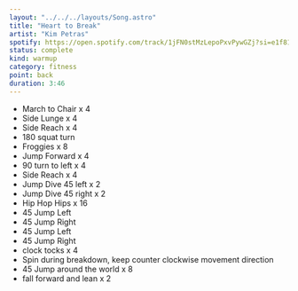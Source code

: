 ```yaml
---
layout: "../../../layouts/Song.astro"
title: "Heart to Break"
artist: "Kim Petras"
spotify: https://open.spotify.com/track/1jFN0stMzLepoPxvPywGZj?si=e1f81058fdb040bf
status: complete
kind: warmup
category: fitness
point: back
duration: 3:46
---
```


- March to Chair <span class="count">x 4</span>
- Side Lunge <span class="count">x 4</span>
- Side Reach <span class="count">x 4</span>
- 180 squat turn
- Froggies <span class="count">x 8</span>
- Jump Forward <span class="count">x 4</span>
- 90 turn to left <span class="count">x 4</span>
- Side Reach <span class="count">x 4</span>
- Jump Dive 45 left <span class="count">x 2</span>
- Jump Dive 45 right <span class="count">x 2</span>
- Hip Hop Hips <span class="count">x 16</span>
- 45 Jump Left
- 45 Jump Right
- 45 Jump Left
- 45 Jump Right
- clock tocks <span class="count">x 4</span>
- Spin during breakdown, keep counter clockwise movement direction
- 45 Jump around the world <span class="count">x 8</span>
- fall forward and lean <span class="count">x 2</span>
